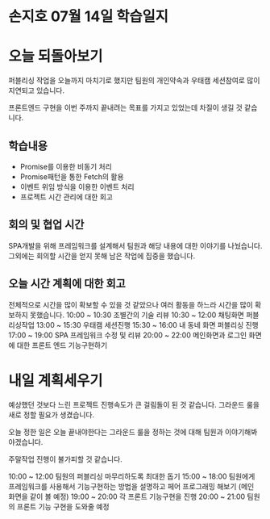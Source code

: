 # 손지호 07월 14일 학습일지

# 오늘 되돌아보기

퍼블리싱 작업을 오늘까지 마치기로 했지만 팀원의 개인약속과 우태캠 세션참여로 많이 지연되고 있습니다.

프론트엔드 구현을 이번 주까지 끝내려는 목표를 가지고 있었는데 차질이 생길 것 같습니다.

## 학습내용

- Promise를 이용한 비동기 처리
- Promise패턴을 통한 Fetch의 활용
- 이벤트 위임 방식을 이용한 이벤트 처리
- 프로젝트 시간 관리에 대한 회고

## 회의 및 협업 시간

SPA개발을 위해 프레임워크를 설계해서 팀원과 해당 내용에 대한 이야기를 나눴습니다. 그외에는 회의할 시간을 얻지 못해 남은 작업에 집중을 했습니다.

## 오늘 시간 계획에 대한 회고

전체적으로 시간을 많이 확보할 수 있을 것 같았으나 여러 활동을 하느라 시간을 많이 확보하지 못했습니다.
10:00 ~ 10:30 조별간의 기술 리뷰
10:30 ~ 12:00 채팅화면 퍼블리싱작업
13:00 ~ 15:30 우태캠 세션진행
15:30 ~ 16:00 내 동네 화면 퍼블리싱 진행
17:00 ~ 19:00 SPA 프레임워크 수정 및 리뷰
20:00 ~ 22:00 메인화면과 로그인 화면에 대한 프론트 엔드 기능구현하기

# 내일 계획세우기

예상했던 것보다 느린 프로젝트 진행속도가 큰 걸림돌이 된 것 같습니다. 그라운드 룰을 새로 정할 필요가 생겼습니다.

오늘 정한 일은 오늘 끝내야한다는 그라운드 룰을 정하는 것에 대해 팀원과 이야기해봐야겠습니다.

주말작업 진행이 불가피할 것 같습니다.

10:00 ~ 12:00 팀원의 퍼블리싱 마무리하도록 최대한 돕기
15:00 ~ 18:00 팀원에게 프레임워크를 사용해서 기능구현하는 방법을 설명하고 페어 프로그래밍 해보기 (메인 화면을 같이 볼 예정)
19:00 ~ 20:00 각 프론트 기능구현을 진행
20:00 ~ 21:00 팀원의 프론트 기능 구현을 도와줄 예정
